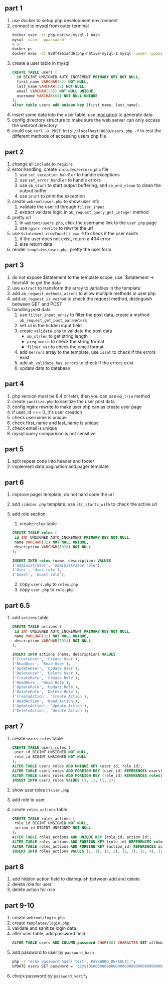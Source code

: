 ## part 1

1. use docker to setup php development environment
2. connect to mysql from outer terminal
   ```bash
   docker exec -it php-native-mysql-1 bash
   mysql -uuser -ppassword
   # or
   docker ps
   docker exec -it 920f4861a4d6|php-native-mysql-1 mysql -uuser -ppassword
   ```
3. create a user table in mysql
   ```sql
   CREATE TABLE users (
     id BIGINT UNSIGNED AUTO_INCREMENT PRIMARY KEY NOT NULL,
     first_name VARCHAR(32) NOT NULL,
     last_name VARCHAR(32) NOT NULL,
     email VARCHAR(255) NOT NULL UNIQUE,
     username VARCHAR(64) NOT NULL UNIQUE
   );
   alter table users add unique key (first_name, last_name);
   ```
4. insert some data into the user table, use [mockaroo](https://www.mockaroo.com/) to generate data
5. config directory structure to make sure the web server can only access the webroot directory
6. could use `curl -X POST http://localhost:8080/users.php -f` to test the different methods of accessing users.php file

## part 2

1. change all `include` to `require`
2. error handling, create `includes/errors.php` file
   1. use `set_exception_handler` to handle exceptions
   2. use `set_error_handler` to handle errors
   3. use `ob_start` to start output buffering, and `ob_end_clean` to clean the output buffer
   4. use `print` to print the exception
3. create `webroot/user.php` to show user info
   1. validate the user id through `filter_input`
   2. extract validate logic in `ab_request_query_get_integer` method
4. pretty url
   1. in `webroot/users.php`, click the username link to the `user.php` page
   2. use `nginx rewrite` to rewrite the url
5. use `$statement->rowCount() === 0` to check if the user exists
   1. if the user does not exist, return a 404 error
   2. else return data
6. render `templates/user.php`, pretty the user form

## part 3

1. do not expose $statement to the template scope, use `$statement -> fetchAll` to get the data
2. use `extract` to transform the array to variables in the template
3. add `ab_request_methods_assert` to allow multiple methods in user.php
4. add `ab_request_is_method` to check the request method, distinguish between GET and POST
5. handling post data
   1. use `filter_input_array` to filter the post data, create a method `ab_request_get_post_parameters`
   2. set `id` in the hidden input field
   3. create `validate.php` to validate the post data
      - `mb_strlen` to get string length
      - `preg_match` to check the string format
      - `filter_var` to check the email format
   4. add `$errors` array to the template, use `isset` to check if the errors exist
   5. add `ab_validate_has_errors` to check if the errors exist
   6. update data to database

## part 4

1. php version must be 8.4 or later, then you can use `mb_trim` method
2. create `sanitize.php` to sanitize the user post data
3. config nginx rewrite to make user.php can as create user page
4. if user_id === 0, it's user creation
5. check username is unique
6. check first_name and last_name is unique
7. check email is unique
8. mysql query comparison is not sensitive

## part 5

1. split repeat code into header and footer
2. implement data pagination and pager template

## part 6

1. improve pager template, do not hard code the url
2. add `sidebar.php` template, use `str_starts_with` to check the active url
3. add role section

   1. create `roles` table

   ```sql
   CREATE TABLE roles (
    id INT UNSIGNED AUTO_INCREMENT PRIMARY KEY NOT NULL,
    name VARCHAR(32) NOT NULL UNIQUE,
    description VARCHAR(1024) NOT NULL
   );

   INSERT INTO roles (name, description) VALUES
   ('Administrator', 'Administrator role'),
   ('User', 'User role'),
   ('Guest', 'Guest role');
   ```

   2. copy `users.php` to `roles.php`
   3. copy `user.php` to `role.php`

## part 6.5

1. add `actions` table

   ```sql
   CREATE TABLE actions (
    id INT UNSIGNED AUTO_INCREMENT PRIMARY KEY NOT NULL,
    name VARCHAR(32) NOT NULL UNIQUE,
    description VARCHAR(1024) NOT NULL
   );

   INSERT INTO actions (name, description) VALUES
   ('CreateUser', 'Create User'),
   ('ReadUser', 'Read User'),
   ('UpdateUser', 'Update User'),
   ('DeleteUser', 'Delete User'),
   ('CreateRole', 'Create Role'),
   ('ReadRole', 'Read Role'),
   ('UpdateRole', 'Update Role'),
   ('DeleteRole', 'Delete Role'),
   ('CreateAction', 'Create Action'),
   ('ReadAction', 'Read Action'),
   ('UpdateAction', 'Update Action'),
   ('DeleteAction', 'Delete Action');
   ```

## part 7

1. create `users_roles` table

   ```sql
   CREATE TABLE users_roles (
    user_id BIGINT UNSIGNED NOT NULL,
    role_id BIGINT UNSIGNED NOT NULL
   );
   ALTER TABLE users_roles ADD UNIQUE KEY (user_id, role_id);
   ALTER TABLE users_roles ADD FOREIGN KEY (user_id) REFERENCES users(id);
   ALTER TABLE users_roles ADD FOREIGN KEY (role_id) REFERENCES roles(id);
   INSERT INTO users_roles VALUES (1, 1), (1, 2);
   ```

2. show user roles in `user.php`
3. add role to user
4. create `roles_actions` table

   ```sql
   CREATE TABLE roles_actions (
    role_id BIGINT UNSIGNED NOT NULL,
    action_id BIGINT UNSIGNED NOT NULL
   );
   ALTER TABLE roles_actions ADD UNIQUE KEY (role_id, action_id);
   ALTER TABLE roles_actions ADD FOREIGN KEY (role_id) REFERENCES roles(id);
   ALTER TABLE roles_actions ADD FOREIGN KEY (action_id) REFERENCES actions(id);
   INSERT INTO roles_actions VALUES (1, 1), (1, 2), (1, 3), (1, 4), (1, 5);
   ```

## part 8

1. add hidden action field to distinguish between add and delete
2. delete role for user
3. delete action for role

## part 9-10

1. create `webroot/login.php`
2. create `templates/login.php`
3. validate and sanitize login data
4. alter user table, add password field
   ```sql
   ALTER TABLE users ADD COLUMN password CHAR(60) CHARACTER SET utf8mb4 COLLATE utf8mb4_bin NOT NULL;
   ```
5. add password to user by `password_hash`
   ```bash
   php -r "echo password_hash('test', PASSWORD_DEFAULT);";
   UPDATE users SET password = '$2y$10$000000000000000000000000000000000000000000000000' WHERE id = 1;
   ```
6. check password by `password_verify`

